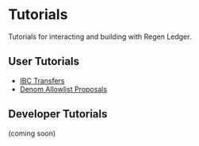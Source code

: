# Tutorials

Tutorials for interacting and building with Regen Ledger.

## User Tutorials

- [IBC Transfers](./ibc-transfers.md)
- [Denom Allowlist Proposals](./denom-allolist-proposal.md)

## Developer Tutorials

(coming soon)
